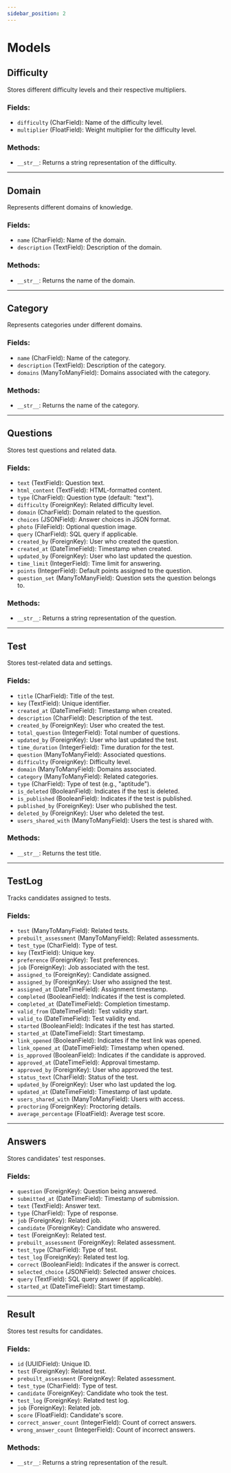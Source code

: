 ```yaml
---
sidebar_position: 2
---
```


# Models

## Difficulty
Stores different difficulty levels and their respective multipliers.

### Fields:
- `difficulty` (CharField): Name of the difficulty level.
- `multiplier` (FloatField): Weight multiplier for the difficulty level.

### Methods:
- `__str__`: Returns a string representation of the difficulty.

---

## Domain
Represents different domains of knowledge.

### Fields:
- `name` (CharField): Name of the domain.
- `description` (TextField): Description of the domain.

### Methods:
- `__str__`: Returns the name of the domain.

---

## Category
Represents categories under different domains.

### Fields:
- `name` (CharField): Name of the category.
- `description` (TextField): Description of the category.
- `domains` (ManyToManyField): Domains associated with the category.

### Methods:
- `__str__`: Returns the name of the category.

---

## Questions
Stores test questions and related data.

### Fields:
- `text` (TextField): Question text.
- `html_content` (TextField): HTML-formatted content.
- `type` (CharField): Question type (default: "text").
- `difficulty` (ForeignKey): Related difficulty level.
- `domain` (CharField): Domain related to the question.
- `choices` (JSONField): Answer choices in JSON format.
- `photo` (FileField): Optional question image.
- `query` (CharField): SQL query if applicable.
- `created_by` (ForeignKey): User who created the question.
- `created_at` (DateTimeField): Timestamp when created.
- `updated_by` (ForeignKey): User who last updated the question.
- `time_limit` (IntegerField): Time limit for answering.
- `points` (IntegerField): Default points assigned to the question.
- `question_set` (ManyToManyField): Question sets the question belongs to.

### Methods:
- `__str__`: Returns a string representation of the question.

---

## Test
Stores test-related data and settings.

### Fields:
- `title` (CharField): Title of the test.
- `key` (TextField): Unique identifier.
- `created_at` (DateTimeField): Timestamp when created.
- `description` (CharField): Description of the test.
- `created_by` (ForeignKey): User who created the test.
- `total_question` (IntegerField): Total number of questions.
- `updated_by` (ForeignKey): User who last updated the test.
- `time_duration` (IntegerField): Time duration for the test.
- `question` (ManyToManyField): Associated questions.
- `difficulty` (ForeignKey): Difficulty level.
- `domain` (ManyToManyField): Domains associated.
- `category` (ManyToManyField): Related categories.
- `type` (CharField): Type of test (e.g., "aptitude").
- `is_deleted` (BooleanField): Indicates if the test is deleted.
- `is_published` (BooleanField): Indicates if the test is published.
- `published_by` (ForeignKey): User who published the test.
- `deleted_by` (ForeignKey): User who deleted the test.
- `users_shared_with` (ManyToManyField): Users the test is shared with.

### Methods:
- `__str__`: Returns the test title.

---

## TestLog
Tracks candidates assigned to tests.

### Fields:
- `test` (ManyToManyField): Related tests.
- `prebuilt_assessment` (ManyToManyField): Related assessments.
- `test_type` (CharField): Type of test.
- `key` (TextField): Unique key.
- `preference` (ForeignKey): Test preferences.
- `job` (ForeignKey): Job associated with the test.
- `assigned_to` (ForeignKey): Candidate assigned.
- `assigned_by` (ForeignKey): User who assigned the test.
- `assigned_at` (DateTimeField): Assignment timestamp.
- `completed` (BooleanField): Indicates if the test is completed.
- `completed_at` (DateTimeField): Completion timestamp.
- `valid_from` (DateTimeField): Test validity start.
- `valid_to` (DateTimeField): Test validity end.
- `started` (BooleanField): Indicates if the test has started.
- `started_at` (DateTimeField): Start timestamp.
- `link_opened` (BooleanField): Indicates if the test link was opened.
- `link_opened_at` (DateTimeField): Timestamp when opened.
- `is_approved` (BooleanField): Indicates if the candidate is approved.
- `approved_at` (DateTimeField): Approval timestamp.
- `approved_by` (ForeignKey): User who approved the test.
- `status_text` (CharField): Status of the test.
- `updated_by` (ForeignKey): User who last updated the log.
- `updated_at` (DateTimeField): Timestamp of last update.
- `users_shared_with` (ManyToManyField): Users with access.
- `proctoring` (ForeignKey): Proctoring details.
- `average_percentage` (FloatField): Average test score.

---

## Answers
Stores candidates' test responses.

### Fields:
- `question` (ForeignKey): Question being answered.
- `submitted_at` (DateTimeField): Timestamp of submission.
- `text` (TextField): Answer text.
- `type` (CharField): Type of response.
- `job` (ForeignKey): Related job.
- `candidate` (ForeignKey): Candidate who answered.
- `test` (ForeignKey): Related test.
- `prebuilt_assessment` (ForeignKey): Related assessment.
- `test_type` (CharField): Type of test.
- `test_log` (ForeignKey): Related test log.
- `correct` (BooleanField): Indicates if the answer is correct.
- `selected_choice` (JSONField): Selected answer choices.
- `query` (TextField): SQL query answer (if applicable).
- `started_at` (DateTimeField): Start timestamp.

---

## Result
Stores test results for candidates.

### Fields:
- `id` (UUIDField): Unique ID.
- `test` (ForeignKey): Related test.
- `prebuilt_assessment` (ForeignKey): Related assessment.
- `test_type` (CharField): Type of test.
- `candidate` (ForeignKey): Candidate who took the test.
- `test_log` (ForeignKey): Related test log.
- `job` (ForeignKey): Related job.
- `score` (FloatField): Candidate's score.
- `correct_answer_count` (IntegerField): Count of correct answers.
- `wrong_answer_count` (IntegerField): Count of incorrect answers.

### Methods:
- `__str__`: Returns a string representation of the result.

